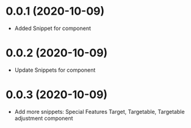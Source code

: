 # 0.0.1 (2020-10-09)

-   Added Snippet for component

# 0.0.2 (2020-10-09)

-   Update Snippets for component

# 0.0.3 (2020-10-09)

-   Add more snippets: Special Features Target, Targetable, Targetable adjustment component
